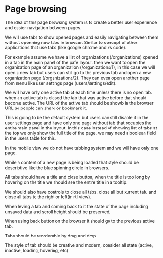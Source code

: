 # Page browsing
The idea of this page browsing system is to create a better user experience and easier navigation between pages. 

We will use tabs to show opened pages and easily navigating between them without openning new tabs in browser. Similar to concept of other applications that use tabs (like google chrome and vs code). 

For example assume we have a list of organizations (/organizations) opened in a tab in the main panel of the pafe layout. then we want to open the organization page of an organization (/organizations/1), in this case we will open a new tab but users can still go to the previous tab and open a new organization page (/organizations/2). They can even open another page from menu like user settings page (users/settings/edit). 

We will have only one active tab at each time unless there is no open tab. when an active tab is closed the tab that was active before that should become active. The URL of the active tab should be showb in the browser URL so people can share or bookmark it. 

This is going to be the default system but users can still disable it in the user settings page and have only one page without tab that occupies the entire main panel in the layout. In this case instead of showing list of tabs at the top we only show the full title of the page. we may need a boolean field in the users table for this.

In the mobile view we do not have tabbing system and we will have only one page. 

While a content of a new page is being loaded that style should be descriptive like the blue spinning circle in browsers. 

All tabs should have a title and close button, when the title is too long by hovering on the title we should see the entire title in a tooltip. 

We should also have controls to close all tabs, close all but xurrent tab, and close all tabs to the right or left(in rtl view). 

When leving a tab and coming back to it the state of the page including unsaved data and scroll height should be preserved. 

When using back button on the browser it should go to the previous active tab.

Tabs should be reorderable by drag and drop. 

The style of tab should be creative and modern, consider all state (active, inactive, loading, hovering, etc)
